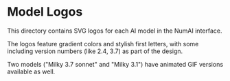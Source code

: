 # Model Logos

This directory contains SVG logos for each AI model in the NumAI interface.

The logos feature gradient colors and stylish first letters, with some including version numbers (like 2.4, 3.7) as part of the design.

Two models ("Milky 3.7 sonnet" and "Milky 3.1") have animated GIF versions available as well.